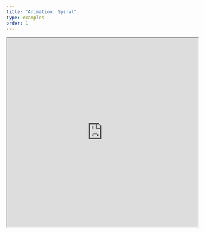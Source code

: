 ```yaml
---
title: "Animation: Spiral"
type: examples
order: 1
---
```


<iframe class="example__iframe" width="100%" height="500" src="https://aframevr.github.io/aframe/examples/animation-spiral/" allowfullscreen="yes"></iframe>
